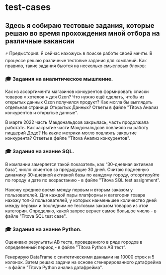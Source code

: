 # test-cases
## Здесь я собираю тестовые задания, которые решаю во время прохождения мной отбора на различные вакансии

⚡ Предыстория:
Я сейчас нахожусь в поиске работы своей мечты. В процессе решаю различные тестовые задания для компаний. Как правило, такие задания бьются на несколько смысловых блоков:

### 🎓 Задания на аналитическое мышление.

Как из ассортимента магазинов конкурентов формировать списки товаров « хотелок » для Ozon? Что нужно ещё сделать, чтобы из открытых данных Ozon получился продукт? Как могла бы выглядеть отдельная страница Открытых Данных? Ответы в файле "Titova Анализ конкурентов и открытые данные".

В марте 2022 часть Макдональдсов закрылась, часть продолжала работать. Как закрытие части Макдональдсов повлияло на работу пиццерий Додо? На какие метрики могло повлиять закрытие конкурента? Ответы в файле "Titova Анализ конкурентов".

### 🎓 Задания на знание SQL.

В компании замеряется такой показатель, как “30-дневная активная база”, число клиентов за предыдущие 30 дней. Считаю подневную динамику 30-дневной активной базы по каждому городу, отсортируйте по городу и дате по возрастанию - в файле "Titova SQL test assignment".

Нахожу среднее время между первым и вторым заказом у пользователей. Для каждой пары платформы и категории товара нахожу топ-3 пользователей, у которых наименьшее количество дней между первым и последним не тестовым заказом товаров из этой категории. Определяю, какой запрос вернет самое большое число - в файле "Titova SQL test case".

### 🎓 Задания на знание Python.

Оцениваю результаты AB теста, проведенного в ряде городов в определенный период - в файле "Titova Python AB тест".

Генерирую DataFrame с синтетическими данными на 10000 строк и 5 колонок. Затем решаю задачи на основе сгенерированного датафрейма - в файле "Titova Python анализ датафрейма".
